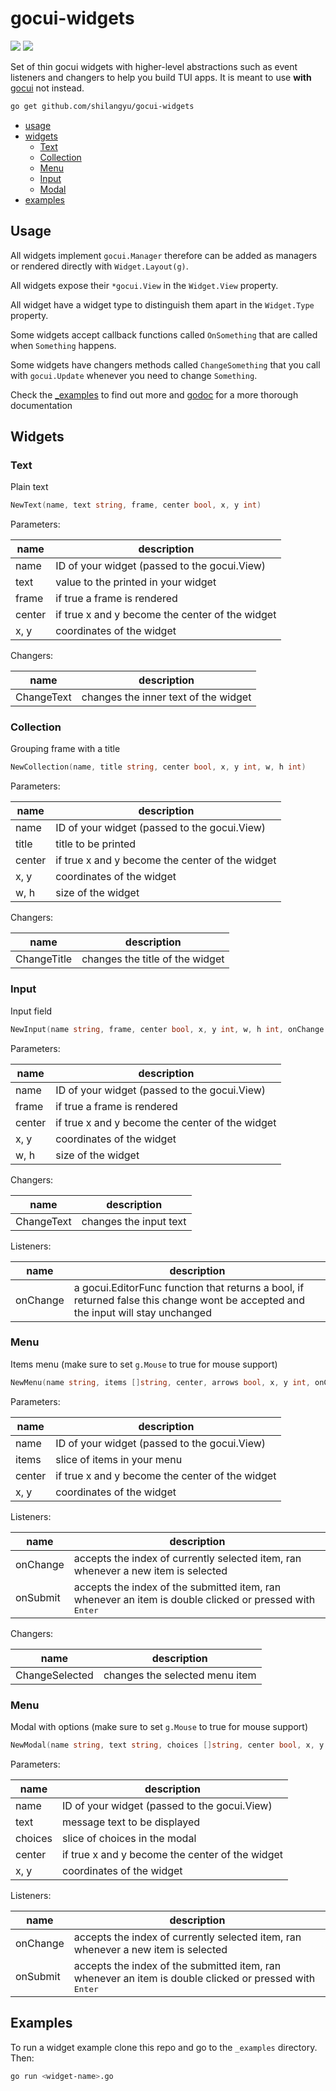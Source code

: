 # gocui-widgets

[![](https://img.shields.io/badge/godoc-reference-5272B4.svg)](http://godoc.org/github.com/shilangyu/gocui-widgets)
[![](https://goreportcard.com/badge/github.com/shilangyu/gocui-widgets)](https://goreportcard.com/report/github.com/shilangyu/gocui-widgets)

Set of thin gocui widgets with higher-level abstractions such as event listeners and changers to help you build TUI apps. It is meant to use **with** [gocui](https://github.com/jroimartin/gocui) not instead.

```sh
go get github.com/shilangyu/gocui-widgets
```

- [usage](#usage)
- [widgets](#widgets)
  - [Text](#Text)
  - [Collection](#Collection)
  - [Menu](#Menu)
  - [Input](#Input)
  - [Modal](#Modal)
- [examples](#examples)

## Usage

All widgets implement `gocui.Manager` therefore can be added as managers or rendered directly with `Widget.Layout(g)`.

All widgets expose their `*gocui.View` in the `Widget.View` property.

All widget have a widget type to distinguish them apart in the `Widget.Type` property.

Some widgets accept callback functions called `OnSomething` that are called when `Something` happens.

Some widgets have changers methods called `ChangeSomething` that you call with `gocui.Update` whenever you need to change `Something`.

Check the [\_examples](https://github.com/shilangyu/gocui-widgets/tree/master/_examples) to find out more and [godoc](http://godoc.org/github.com/shilangyu/gocui-widgets) for a more thorough documentation

## Widgets

### Text

Plain text

```go
NewText(name, text string, frame, center bool, x, y int)
```

Parameters:

| name   | description                                     |
| ------ | ----------------------------------------------- |
| name   | ID of your widget (passed to the gocui.View)    |
| text   | value to the printed in your widget             |
| frame  | if true a frame is rendered                     |
| center | if true x and y become the center of the widget |
| x, y   | coordinates of the widget                       |

Changers:

| name       | description                          |
| ---------- | ------------------------------------ |
| ChangeText | changes the inner text of the widget |

### Collection

Grouping frame with a title

```go
NewCollection(name, title string, center bool, x, y int, w, h int)
```

Parameters:

| name   | description                                     |
| ------ | ----------------------------------------------- |
| name   | ID of your widget (passed to the gocui.View)    |
| title  | title to be printed                             |
| center | if true x and y become the center of the widget |
| x, y   | coordinates of the widget                       |
| w, h   | size of the widget                              |

Changers:

| name        | description                     |
| ----------- | ------------------------------- |
| ChangeTitle | changes the title of the widget |

### Input

Input field

```go
NewInput(name string, frame, center bool, x, y int, w, h int, onChange func(v *gocui.View, key gocui.Key, ch rune, mod gocui.Modifier) bool)
```

Parameters:

| name   | description                                     |
| ------ | ----------------------------------------------- |
| name   | ID of your widget (passed to the gocui.View)    |
| frame  | if true a frame is rendered                     |
| center | if true x and y become the center of the widget |
| x, y   | coordinates of the widget                       |
| w, h   | size of the widget                              |

Changers:

| name       | description            |
| ---------- | ---------------------- |
| ChangeText | changes the input text |

Listeners:

| name     | description                                                                                                                       |
| -------- | --------------------------------------------------------------------------------------------------------------------------------- |
| onChange | a gocui.EditorFunc function that returns a bool, if returned false this change wont be accepted and the input will stay unchanged |

### Menu

Items menu (make sure to set `g.Mouse` to true for mouse support)

```go
NewMenu(name string, items []string, center, arrows bool, x, y int, onChange, onSubmit func(i int))
```

Parameters:

| name   | description                                     |
| ------ | ----------------------------------------------- |
| name   | ID of your widget (passed to the gocui.View)    |
| items  | slice of items in your menu                     |
| center | if true x and y become the center of the widget |
| x, y   | coordinates of the widget                       |

Listeners:

| name     | description                                                                                                      |
| -------- | ---------------------------------------------------------------------------------------------------------------- |
| onChange | accepts the index of currently selected item, ran whenever a new item is selected                                |
| onSubmit | accepts the index of the submitted item, ran whenever an item is double clicked or pressed with <kbd>Enter</kbd> |

Changers:

| name           | description                    |
| -------------- | ------------------------------ |
| ChangeSelected | changes the selected menu item |

### Menu

Modal with options (make sure to set `g.Mouse` to true for mouse support)

```go
NewModal(name string, text string, choices []string, center bool, x, y int, onChange, onSubmit func(i int))

```

Parameters:

| name    | description                                     |
| ------- | ----------------------------------------------- |
| name    | ID of your widget (passed to the gocui.View)    |
| text    | message text to be displayed                    |
| choices | slice of choices in the modal                   |
| center  | if true x and y become the center of the widget |
| x, y    | coordinates of the widget                       |

Listeners:

| name     | description                                                                                                      |
| -------- | ---------------------------------------------------------------------------------------------------------------- |
| onChange | accepts the index of currently selected item, ran whenever a new item is selected                                |
| onSubmit | accepts the index of the submitted item, ran whenever an item is double clicked or pressed with <kbd>Enter</kbd> |

## Examples

To run a widget example clone this repo and go to the `_examples` directory. Then:

```sh
go run <widget-name>.go
```
